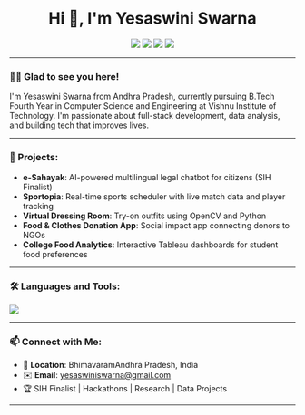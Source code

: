 

<h1 align="center">Hi 👋, I'm Yesaswini Swarna</h1>

<p align="center">
  <a href="https://github.com/yesaswiniswarna"><img src="https://img.shields.io/github/followers/yesaswiniswarna?label=Follow&style=social" /></a>
  <a href="https://www.linkedin.com/in/yesaswini-swarna-369124270/"><img src="https://img.shields.io/badge/LinkedIn-blue?logo=linkedin&logoColor=white" /></a>
  <a href="https://leetcode.com/u/Yesaswiniswarna/"><img src="https://img.shields.io/badge/LeetCode-orange?logo=leetcode&logoColor=white" /></a>
  <a href="https://www.geeksforgeeks.org/user/22pa1a05g2/"><img src="https://img.shields.io/badge/GeeksforGeeks-darkgreen?logo=geeksforgeeks&logoColor=white" /></a>
 
</p>

---

### 🙋‍♀️ Glad to see you here!

I'm Yesaswini Swarna from Andhra Pradesh, currently pursuing B.Tech Fourth Year in Computer Science and Engineering at Vishnu Institute of Technology. I'm passionate about full-stack development, data analysis, and building tech that improves lives.

---

### 🚀 Projects:

- **e-Sahayak**: AI-powered multilingual legal chatbot for citizens (SIH Finalist)
- **Sportopia**: Real-time sports scheduler with live match data and player tracking
- **Virtual Dressing Room**: Try-on outfits using OpenCV and Python
- **Food & Clothes Donation App**: Social impact app connecting donors to NGOs
- **College Food Analytics**: Interactive Tableau dashboards for student food preferences

---

### 🛠️ Languages and Tools:

<p>
  <img src="https://skillicons.dev/icons?i=python,react,html,css,js,nodejs,mongodb,figma,github,java,docker,git,powerbi,nlp,llms,ai," />
</p>

---

### 📫 Connect with Me:

- 📍 **Location**: BhimavaramAndhra Pradesh, India  
- ✉️ **Email**: yesaswiniswarna@gmail.com  
- 🏆 SIH Finalist | Hackathons | Research | Data Projects

---
